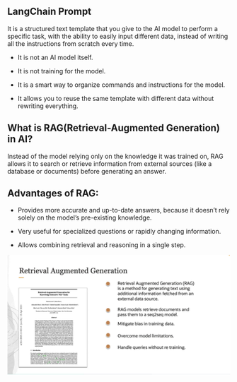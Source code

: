 ## LangChain Prompt 

   It is a structured text template that you give to the AI model to perform a specific task, with the ability to easily input different data, instead of writing all the instructions from scratch every time.

   * It is not an AI model itself.

   * It is not training for the model.

   * It is a smart way to organize commands and instructions for the model.

   * It allows you to reuse the same template with different data without rewriting everything.




## What is RAG(Retrieval-Augmented Generation) in AI?


Instead of the model relying only on the knowledge it was trained on, RAG allows it to search or retrieve information from external sources (like a database or documents) before generating an answer.


## Advantages of RAG:

   * Provides more accurate and up-to-date answers, because it doesn’t rely solely on the model’s pre-existing knowledge.

   * Very useful for specialized questions or rapidly changing information.

   * Allows combining retrieval and reasoning in a single step.



![RAG](../images/rag_ai.png)







